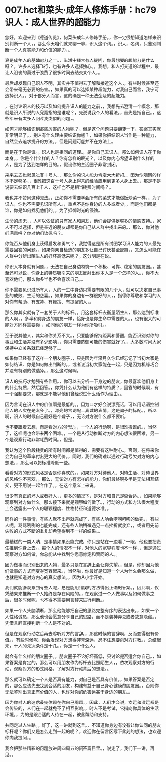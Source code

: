 # 007.hct和菜头·成年人修炼手册：hc79 识人：成人世界的超能力

您好，欢迎来到《德道传览》，何菜头成年人修炼手册。，你一定很想知道怎样来识别判断一个人，，那么今天咱们就来聊一聊，识人这个词。，识人，名词，只鉴别判断一个人真实能力和价值的能力，。

算是成年人的基础能力之一。，生活中经常有人提问，你最想要的超能力是什么呀？，许多人选择飞行，也有许多人选择独心。，我想，和人打交道的过程中，最让人沮丧的莫过于浪费了很多时间去结交某个人，。

最后却发现自己识人不明，其实并不值得去了解和接近这个人，，有些时候甚至还会带来毫无必要的伤害。，如果真的可以选择某种超能力，对我自己而言，我宁可选择识人。，对于部分人而言，这的确是一种无法企及的超能力。

，在讨论识人的技巧以及如何提升识人的能力之前，，我想先去澄清一个概念，那就是识人所说的人究竟指的是谁呢？，先说说我个人的看法。，首先是指自己。，这些年来有太多人问过我类似的问题，。

如何才能够结识到那些厉害的人物呢？，但是这个问题只要翻转一下，答案其实就非常明显了。，别人有什么理由要结识你呢？，如果你把结识人当作是一种能力，自然会去追求提升的方法。，但是问题可能并不在方法上。

而是在于你是谁。，识人也是相同的道理。，是你自己去识人，那么如何识人在于你本身。，你是个什么样的人？你有怎样的眼光？，以及你内心希望识别什么样的人，是为了达到怎样的目的。，假设你的生活圈子非常封闭。

来来去去也就见过百十号人，，那么你的识人能力肯定大大折扣。，因为你观察的样本不足够多，，很难把这百十号人身上得来的经验应用到更多人身上去。，那是不是说要去结识几百上千人，这样岂不是相当耗费时间吗？。

我也并不赞同这种想法。，正如你不需要学会所有的菜式才能做饭炒菜一样，，为了识人，你也不需要见识所有人。，重点不是你身边的人多或者少，，而是他们都是谁，你是如何找见他们的。，为了抵御时光的侵蚀。

生命的虚无，，人可以依仗的只有家人和朋友，他们会提供足够多的情感支持。，家人不可以选择，但是亲近的朋友却都是你自己从人群中找出来的。，那么，你对他们满意吗？你对他们钦佩吗？。

你能否从他们身上获得启发和勇气？，我觉得这是所有试图学习识人能力的人最先需要回答的问题。，如果你亲自检选的朋友多让自己讨厌甚至鄙夷，，又怎么可能在人群中分辨出陌生人的好坏高低来呢？，这分明是在说。

你识人本身就有问题，，无法在自己身边构筑一个积极、可靠、稳定的朋友圈。，甚至还可以说，你身上的特质吸引来的朋友反射出你本人是一个怎样的人。，你不大喜欢他们，那么你多半也不会喜欢自己。。

你不需要见识过所有人，人的一生中身边只需要有限的几个人，就可以决定自己事业的成败、生活的悲喜。，如果你的身边有一群很好的人，，指得你尊敬和学习的人对你有帮助、有支持、有鞭策、有提醒的人，。

那么你其实就有了一套关于人的标杆。，用这套标杆去衡量陌生人，那么达到标准的人啊，，多半和你身边的朋友一样，恰好也是你生命中需要的人。，也有很大的可能对方同样需要你，，如同你的朋友一样为你所吸引。。

至于说其他人，其实和你关系不大。，只要能够保持距离和警醒，能否识别对你的事业和生活并没有多少影响，，你只需要防御可能的伤害就好了。，大多数时间大家保持中立关系就已经足够了。。

如果你已经有了这样一个朋友圈子，，只是因为年深月久你已经忘记了当初大家是如何结识、你是如何做出判断的。，或者说当初大家能在一起，只是因为机缘巧合并没有特别的做选择。，那么这时候啊。

识人的技巧才勉强有些作用。，你可以去分析一下身边的朋友，你最喜欢他们身上的什么特质，然后回答。，你凭什么认为他们有这样的特质？，回答的时候啊，有一个强制要求，那就是不能以他们曾经说过什么话作为理由。。

因为言词在识人中的价值啊是最低的。，因为口才好会说漂亮话，可以用话语控制他人的人实在是太多了。，漂亮的言词配上真诚的表情，这是骗子的标配。，所以啊，识人的时候自己最好是个聋子，，无论对方说什么都不要听。

也不要跟着去想，而是看对方的行动。，一个人的行动啊，是很难撒谎的。，当然了，这样呢也会带来两个困难。，一个是从行动推断对方的内心想法很困难，另一个是观察行动非常耗费时间。，但是。

我认为这个阶段耗费的所有时间都是值得的，需要有这种耐心。，否则，在将来你会为自己的草率付出更大的代价。，同时，我们的确难以通过行动亏欠对方的内心想法，，那么可以把标准降低一些。

看看对方的形式风格是否是你喜欢的。，如果对方对待他人、对待生活、对待世界的风格你不喜欢，，那么，无论对方有怎样的能力，你们最终啊多半是无法相互结交，更不用说一起合作了。，在这个意义上来说。

很少有真正的坏人或者好人，，更多的情况下，是对方和自己是否合适。，如果能够观察到对方做什么，那么接下来就是观察如何做了。，行动的方式和方法很大程度上会透露出一个人的聪颖程度、性格特征和道德水准。。

同样的一件事情，有些人默不出声就完成了，有些人呐会唠唠叨叨的做完，，有些人呢，骂骂咧咧的也能完成，还有些人呐稍微遇见一点挫折就放弃，，或者用先前失败的方式不断的重复却希望得到不一样的结果。。

最糟糕的一类人呐，是事情如果没能完成，你只是站在一边看了一眼，他也要把责任推到你身上去。，每个人的情况不一样，对他人的宽容程度也不一样，，但是通过观察对方如何做，你总能从中找到你愿意肯定和赞同的人。。

因为做事而识别出来的人物，最多只是在言辞上会让你失望。，但是，你却因为他们做事的方式而变得宽容起来。，当然啦，你最好是知道一个人为什么会那么做，也就是知道对方内心的真实想法。，因为从小学开始。

我们就能够观察到有些人呢，总是能用错误的方法得出正确的答案。，因此啊，仅凭结果来推断一个人始终是存在风险的。，在观察过一个人做事以及如何做事之后，很多时候呢，也不得不需要用言辞来进行判断。。

如果一个人头脑清晰，那么他能够把自己的思路完整有序的表达出来。，如果一个人性格诚恳，那么他也会愿意分享自己的思路，而不是装神弄鬼或者故意隐藏。，凭借言辞直接判断一个人是不对的。

但是在观察行动之后再去聆听对方的言辞。，那这时候的言辞啊，反而变得很有价值。，有些时候呢，你会发现对方想得非常深远，忍不住想要向对方讨教。，总结起来，十人的先决条件是十几。，你是一个什么人。

就会有什么样的朋友圈子。，朋友圈子不论好坏高低，只讨论是否适合你自己。，如果答案是肯定的，那么可以用朋友作为标杆去比照陌生人，，依次观察对方的行动，观察对方的形式风格，了解对方行动背后的想法。。

那么就可以确定一个人是否真有能力，对自己是否具有价值。，如果答案是否定的，那么应该先去找到合适的朋友，构建有益于自己身心健康的朋友圈。，否则你无法鉴别出真正有价值的人，也许对你的危害远甚于身边的朋友。。

因为你对人的追求最先体现在你自己周围。，因此，人们才会说，幸运和没运都是会传染的，人们在一起就免不了相互影响。，时人不是考试，它指向你具体的生活环境，，为的是跟合适的人待在一起，彼此帮助和支持。

共同走过人生路。，好了，这一讲就到这里。，不知道你身边有没有让你认同的朋友标杆呢？你们又是怎么走到一起的呢？，欢迎你在留言区写下此刻的想法，也欢迎你向我提问，。

我会把那些精彩的问题放进周四周五的问答篇目里。，说走了，我们下一讲，再见。。